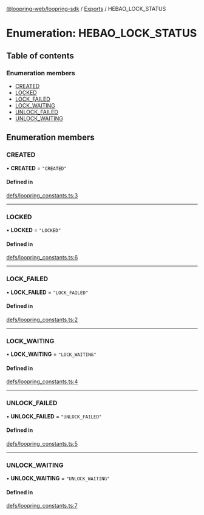 [@loopring-web/loopring-sdk](../README.md) / [Exports](../modules.md) / HEBAO\_LOCK\_STATUS

# Enumeration: HEBAO\_LOCK\_STATUS

## Table of contents

### Enumeration members

- [CREATED](HEBAO_LOCK_STATUS.md#created)
- [LOCKED](HEBAO_LOCK_STATUS.md#locked)
- [LOCK\_FAILED](HEBAO_LOCK_STATUS.md#lock_failed)
- [LOCK\_WAITING](HEBAO_LOCK_STATUS.md#lock_waiting)
- [UNLOCK\_FAILED](HEBAO_LOCK_STATUS.md#unlock_failed)
- [UNLOCK\_WAITING](HEBAO_LOCK_STATUS.md#unlock_waiting)

## Enumeration members

### CREATED

• **CREATED** = `"CREATED"`

#### Defined in

[defs/loopring_constants.ts:3](https://github.com/Loopring/loopring_sdk/blob/edf273a/src/defs/loopring_constants.ts#L3)

___

### LOCKED

• **LOCKED** = `"LOCKED"`

#### Defined in

[defs/loopring_constants.ts:6](https://github.com/Loopring/loopring_sdk/blob/edf273a/src/defs/loopring_constants.ts#L6)

___

### LOCK\_FAILED

• **LOCK\_FAILED** = `"LOCK_FAILED"`

#### Defined in

[defs/loopring_constants.ts:2](https://github.com/Loopring/loopring_sdk/blob/edf273a/src/defs/loopring_constants.ts#L2)

___

### LOCK\_WAITING

• **LOCK\_WAITING** = `"LOCK_WAITING"`

#### Defined in

[defs/loopring_constants.ts:4](https://github.com/Loopring/loopring_sdk/blob/edf273a/src/defs/loopring_constants.ts#L4)

___

### UNLOCK\_FAILED

• **UNLOCK\_FAILED** = `"UNLOCK_FAILED"`

#### Defined in

[defs/loopring_constants.ts:5](https://github.com/Loopring/loopring_sdk/blob/edf273a/src/defs/loopring_constants.ts#L5)

___

### UNLOCK\_WAITING

• **UNLOCK\_WAITING** = `"UNLOCK_WAITING"`

#### Defined in

[defs/loopring_constants.ts:7](https://github.com/Loopring/loopring_sdk/blob/edf273a/src/defs/loopring_constants.ts#L7)
